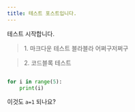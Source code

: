 ```yaml
---
title: 테스트 포스트입니다.
---
```


테스트 시작합니다.

> <subtitle>1. 마크다운 테스트</subtitle>
블라블라
어쩌구저쩌구

> <subtitle>2. 코드블록 테스트  </subtitle>


```python

for i in range(5):
    print(i)

```

이것도 `a=1` 되나요?
